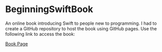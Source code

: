 # BeginningSwiftBook

An online book introducing Swift to people new to programming. I had to create a GitHub repository to host the book using GitHub pages. Use the following link to access the book:

[Book Page](https://github.com/SwiftDevJournal/BeginningSwiftBook/edit/main/README.md)

